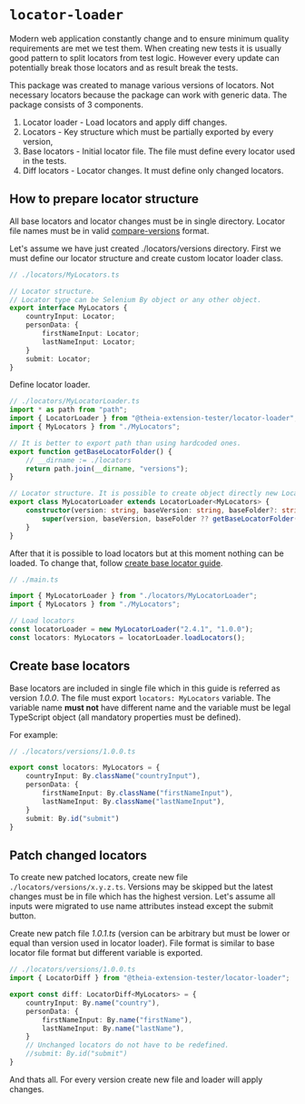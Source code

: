# `locator-loader`

Modern web application constantly change and to ensure minimum
quality requirements are met we test them. When creating new tests it
is usually good pattern to split locators from test logic. However
every update can potentially break those locators and as result break
the tests.

This package was created to manage various versions of locators.
Not necessary locators because the package can work with generic data.
The package consists of 3 components.

1. Locator loader - Load locators and apply diff changes.
2. Locators - Key structure which must be partially exported by every version,
3. Base locators - Initial locator file. The file must define every locator used in the tests.
4. Diff locators - Locator changes. It must define only changed locators.

## How to prepare locator structure

All base locators and locator changes must be in single directory. Locator file names must be in valid [compare-versions](https://www.npmjs.com/package/compare-versions) format. 

Let's assume we have just created ./locators/versions directory. 
First we must define our locator structure
and create custom locator loader class.

```ts
// ./locators/MyLocators.ts

// Locator structure.
// Locator type can be Selenium By object or any other object.
export interface MyLocators {
    countryInput: Locator;
    personData: {
        firstNameInput: Locator;
        lastNameInput: Locator;
    }
    submit: Locator;
}
```

Define locator loader.

```ts
// ./locators/MyLocatorLoader.ts
import * as path from "path";
import { LocatorLoader } from "@theia-extension-tester/locator-loader";
import { MyLocators } from "./MyLocators";

// It is better to export path than using hardcoded ones.
export function getBaseLocatorFolder() {
    // __dirname := ./locators
    return path.join(__dirname, "versions");
}

// Locator structure. It is possible to create object directly new LocatorLoader<MyLocators>(...) as well.
export class MyLocatorLoader extends LocatorLoader<MyLocators> {
    constructor(version: string, baseVersion: string, baseFolder?: string) {
        super(version, baseVersion, baseFolder ?? getBaseLocatorFolder());
    }
}
```

After that it is possible to load locators but at this moment nothing can be loaded. To change that, follow [create base locator guide](#create-base-locators).

```ts
// ./main.ts

import { MyLocatorLoader } from "./locators/MyLocatorLoader";
import { MyLocators } from "./MyLocators";

// Load locators
const locatorLoader = new MyLocatorLoader("2.4.1", "1.0.0");
const locators: MyLocators = locatorLoader.loadLocators();
```

## Create base locators

Base locators are included in single file which in this guide is referred as version *1.0.0*.
The file must export `locators: MyLocators` variable. The variable name **must not** have different name
and the variable must be legal TypeScript object (all mandatory properties must be defined).

For example:

```ts
// ./locators/versions/1.0.0.ts

export const locators: MyLocators = {
    countryInput: By.className("countryInput"),
    personData: {
        firstNameInput: By.className("firstNameInput"),
        lastNameInput: By.className("lastNameInput"),
    }
    submit: By.id("submit")
}
```

## Patch changed locators

To create new patched locators, create new file `./locators/versions/x.y.z.ts`. Versions may be skipped but
the latest changes must be in file which has the highest version. Let's assume all inputs were migrated
to use name attributes instead except the submit button.

Create new patch file *1.0.1.ts* (version can be arbitrary but must be lower or equal than version used in locator loader).
File format is similar to base locator file format but different variable is exported.

```ts
// ./locators/versions/1.0.0.ts
import { LocatorDiff } from "@theia-extension-tester/locator-loader";

export const diff: LocatorDiff<MyLocators> = {
    countryInput: By.name("country"),
    personData: {
        firstNameInput: By.name("firstName"),
        lastNameInput: By.name("lastName"),
    }
    // Unchanged locators do not have to be redefined.
    //submit: By.id("submit")
}
```

And thats all. For every version create new file and loader will apply changes.
